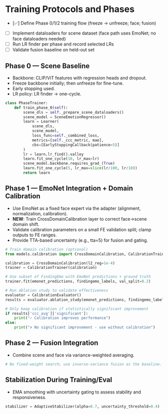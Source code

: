 # Training Protocols and Phases

- [✅] Define Phase 0/1/2 training flow (freeze → unfreeze; face; fusion)
- [ ] Implement dataloaders for scene dataset (face path uses EmoNet; no face dataloaders needed)
- [ ] Run LR finder per phase and record selected LRs
- [ ] Validate fusion baseline on held-out set

## Phase 0 — Scene Baseline

- Backbone: CLIP/ViT features with regression heads and dropout.
- Freeze backbone initially; then unfreeze for fine-tune.
- Early stopping used.
- LR policy: LR finder → one-cycle.

```python
class PhaseTrainer:
    def train_phase_0(self):
        scene_dls = self._prepare_scene_dataloaders()
        scene_model = SceneEmotionRegressor()
        learn = Learner(
            scene_dls,
            scene_model,
            loss_func=self._combined_loss,
            metrics=[self._ccc_metric, mae],
            cbs=[EarlyStoppingCallback(patience=5)]
        )
        lr = learn.lr_find().valley
        learn.fit_one_cycle(10, lr_max=lr)
        scene_model.backbone.requires_grad_(True)
        learn.fit_one_cycle(5, lr_max=slice(lr/100, lr/10))
        return learn
```

## Phase 1 — EmoNet Integration + Domain Calibration

- Use EmoNet as a fixed face expert via the adapter (alignment, normalization, calibration).
- **NEW**: Train CrossDomainCalibration layer to correct face→scene domain shift.
- Validate calibration parameters on a small FE validation split; clamp outputs to FE ranges.
- Provide TTA-based uncertainty (e.g., tta=5) for fusion and gating.

```python
# Train domain calibration (optional)
from models.calibration import CrossDomainCalibration, CalibrationTrainer

calibration = CrossDomainCalibration(l2_reg=1e-4)
trainer = CalibrationTrainer(calibration)

# Use subset of FindingEmo with EmoNet predictions + ground truth
trainer.fit(emonet_predictions, findingemo_labels, val_split=0.2)

# Run ablation study to validate effectiveness
evaluator = CalibrationEvaluator()
results = evaluator.ablation_study(emonet_predictions, findingemo_labels, n_runs=5)

# Only keep calibration if statistically significant improvement
if results['ccc_avg']['significant']:
    print("✓ Calibration improves performance")
else:
    print("✗ No significant improvement - use without calibration")
```

## Phase 2 — Fusion Integration

- Combine scene and face via variance-weighted averaging.

```python
# No fixed-weight search; use inverse-variance fusion as the baseline.
```

## Stabilization During Training/Eval

- EMA smoothing with uncertainty gating to assess stability and responsiveness.

```python
stabilizer = AdaptiveStabilizer(alpha=0.7, uncertainty_threshold=0.4)
```
